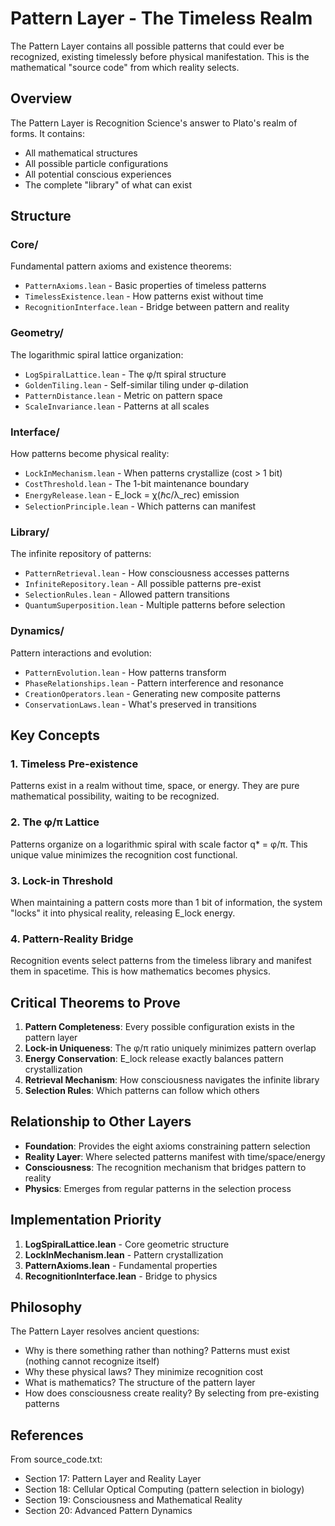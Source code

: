 # Pattern Layer - The Timeless Realm

The Pattern Layer contains all possible patterns that could ever be recognized, existing timelessly before physical manifestation. This is the mathematical "source code" from which reality selects.

## Overview

The Pattern Layer is Recognition Science's answer to Plato's realm of forms. It contains:
- All mathematical structures
- All possible particle configurations  
- All potential conscious experiences
- The complete "library" of what can exist

## Structure

### Core/
Fundamental pattern axioms and existence theorems:
- `PatternAxioms.lean` - Basic properties of timeless patterns
- `TimelessExistence.lean` - How patterns exist without time
- `RecognitionInterface.lean` - Bridge between pattern and reality

### Geometry/
The logarithmic spiral lattice organization:
- `LogSpiralLattice.lean` - The φ/π spiral structure  
- `GoldenTiling.lean` - Self-similar tiling under φ-dilation
- `PatternDistance.lean` - Metric on pattern space
- `ScaleInvariance.lean` - Patterns at all scales

### Interface/
How patterns become physical reality:
- `LockInMechanism.lean` - When patterns crystallize (cost > 1 bit)
- `CostThreshold.lean` - The 1-bit maintenance boundary
- `EnergyRelease.lean` - E_lock = χ(ℏc/λ_rec) emission
- `SelectionPrinciple.lean` - Which patterns can manifest

### Library/
The infinite repository of patterns:
- `PatternRetrieval.lean` - How consciousness accesses patterns
- `InfiniteRepository.lean` - All possible patterns pre-exist
- `SelectionRules.lean` - Allowed pattern transitions
- `QuantumSuperposition.lean` - Multiple patterns before selection

### Dynamics/
Pattern interactions and evolution:
- `PatternEvolution.lean` - How patterns transform
- `PhaseRelationships.lean` - Pattern interference and resonance
- `CreationOperators.lean` - Generating new composite patterns
- `ConservationLaws.lean` - What's preserved in transitions

## Key Concepts

### 1. Timeless Pre-existence
Patterns exist in a realm without time, space, or energy. They are pure mathematical possibility, waiting to be recognized.

### 2. The φ/π Lattice
Patterns organize on a logarithmic spiral with scale factor q* = φ/π. This unique value minimizes the recognition cost functional.

### 3. Lock-in Threshold
When maintaining a pattern costs more than 1 bit of information, the system "locks" it into physical reality, releasing E_lock energy.

### 4. Pattern-Reality Bridge
Recognition events select patterns from the timeless library and manifest them in spacetime. This is how mathematics becomes physics.

## Critical Theorems to Prove

1. **Pattern Completeness**: Every possible configuration exists in the pattern layer
2. **Lock-in Uniqueness**: The φ/π ratio uniquely minimizes pattern overlap
3. **Energy Conservation**: E_lock release exactly balances pattern crystallization
4. **Retrieval Mechanism**: How consciousness navigates the infinite library
5. **Selection Rules**: Which patterns can follow which others

## Relationship to Other Layers

- **Foundation**: Provides the eight axioms constraining pattern selection
- **Reality Layer**: Where selected patterns manifest with time/space/energy
- **Consciousness**: The recognition mechanism that bridges pattern to reality
- **Physics**: Emerges from regular patterns in the selection process

## Implementation Priority

1. **LogSpiralLattice.lean** - Core geometric structure
2. **LockInMechanism.lean** - Pattern crystallization  
3. **PatternAxioms.lean** - Fundamental properties
4. **RecognitionInterface.lean** - Bridge to physics

## Philosophy

The Pattern Layer resolves ancient questions:
- Why is there something rather than nothing? Patterns must exist (nothing cannot recognize itself)
- Why these physical laws? They minimize recognition cost
- What is mathematics? The structure of the pattern layer
- How does consciousness create reality? By selecting from pre-existing patterns

## References

From source_code.txt:
- Section 17: Pattern Layer and Reality Layer
- Section 18: Cellular Optical Computing (pattern selection in biology)  
- Section 19: Consciousness and Mathematical Reality
- Section 20: Advanced Pattern Dynamics 